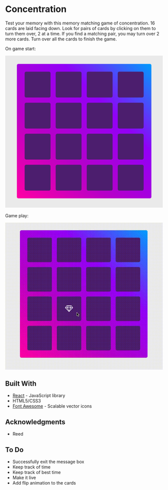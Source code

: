 # Concentration 


Test your memory with this memory matching game of concentration. 16 cards are laid facing down. Look for pairs of cards by clicking on them to turn them over, 2 at a time. If you find a matching pair, you may turn over 2 more cards. Turn over all the cards to finish the game.


On game start: 

![Image of game](./public/screen1.png)


Game play:

![Gameplay](./public/screenplay1.gif)


## Built With 
* [React](https://reactjs.org/) - JavaScript library 
* HTML5/CSS3 
* [Font Awesome](http://fontawesome.io/) - Scalable vector icons


## Acknowledgments 
* Reed 


## To Do 
* Successfully exit the message box 
* Keep track of time 
* Keep track of best time 
* Make it live 
* Add flip animation to the cards 
